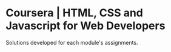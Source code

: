 # Coursera | HTML, CSS and Javascript for Web Developers
Solutions developed for each module's assignments.
